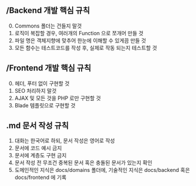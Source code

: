 ## /Backend 개발 핵심 규칙
0. Commons 폴더는 건들지 말것
1. 로직이 복잡할 경우, 여러개의 Function 으로 쪼개어 만들 것
2. 파일 명은 객체지향에 맞추어 한눈에 이해할 수 있게끔 만들 것
3. 모든 함수는 테스트코드를 작성 후, 실제로 작동 되는지 테스트할 것

## /Frontend 개발 핵심 규칙
0. 헤더, 푸터 없이 구현할 것
1. SEO 처리하지 말것
2. AJAX 및 모든 것을 PHP 로만 구현할 것
3. Blade 템플릿으로 구현할 것

## .md 문서 작성 규칙
1. 대화는 한국어로 하되, 문서 작성은 영어로 작성
2. 문서에 코드 예시 금지
3. 문서에 계층도 구현 금지
4. 문서 작성 전 무조건 중복된 문서 혹은 충돌된 문서가 있는지 확인
5. 도메인적인 지식은 docs/domains 폴더에, 기술적인 지식은 docs/backend 혹은 docs/frontend 에 기록